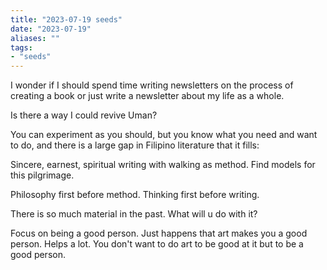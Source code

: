 ```yaml
---
title: "2023-07-19 seeds"
date: "2023-07-19"
aliases: ""
tags:
- "seeds"
---
```


I wonder if I should spend time writing newsletters on the process of creating a book or just write a newsletter about my life as a whole.

Is there a way I could revive Uman?

You can experiment as you should, but you know what you need and want to do, and there is a large gap in Filipino literature that it fills:

Sincere, earnest, spiritual writing with walking as method. Find models for this pilgrimage.

Philosophy first before method. Thinking first before writing.

There is so much material in the past. What will u do with it?

Focus on being a good person. Just happens that art makes you a good person. Helps a lot. You don't want to do art to be good at it but to be a good person.